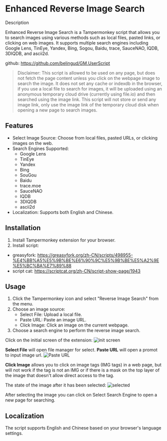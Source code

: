 # Enhanced Reverse Image Search

Description

Enhanced Reverse Image Search is a Tampermonkey script that allows you to search images using various methods such as local files, pasted links, or clicking on web images. It supports multiple search engines including Google Lens, TinEye, Yandex, Bing, Sogou, Baidu, trace, SauceNAO, IQDB, 3DIQDB, and ascii2d.

github: https://github.com/belingud/GM.UserScript

> Disclaimer: This script is allowed to be used on any page, but does not fetch the page content unless you click on the webpage image to search the image. It does not set any cache or indexdb in the browser, if you use a local file to search for images, it will be uploaded using an anonymous temporary cloud drive (currently using file.io) and then searched using the image link. This script will not store or send any image link, only use the image link of the temporary cloud disk when opening a new page to search images.

## Features

- Select Image Source: Choose from local files, pasted URLs, or clicking images on the web.
- Search Engines Supported:
  - Google Lens
  - TinEye
  - Yandex
  - Bing
  - SouGou
  - Baidu
  - trace.moe
  - SauceNAO
  - IQDB
  - 3DIQDB
  - ascii2d
- Localization: Supports both English and Chinese.

## Installation
1. Install Tampermonkey extension for your browser.
2. Install script:
  - greasyfork: https://greasyfork.org/zh-CN/scripts/498955-%E4%BB%A5%E5%9B%BE%E6%90%9C%E5%9B%BE%E5%A2%9E%E5%BC%BA%E7%89%88
  - script cat: https://scriptcat.org/zh-CN/script-show-page/1943 


## Usage

1. Click the Tampermonkey icon and select "Reverse Image Search" from the menu.
2. Choose an image source:
    - Select File: Upload a local file.
    - Paste URL: Paste an image URL.
    - Click Image: Click an image on the current webpage.
3. Choose a search engine to perform the reverse image search.

Click on the initial screen of the extension:
![init screen](https://gmuserscript.lte.ink/popup_en.png)

**Select File** will open file manager for select.
**Paste URL** will open a promot to input image url.
![Paste URL](https://gmuserscript.lte.ink/pasteimg_en.png)

**Click Image** allows you to click on image tags (IMG tags) in a web page, but will not work if the tag is not an IMG or if there is a mask on the top layer of the image that doesn't allow direct access to the tag.

The state of the image after it has been selected:
![selected](https://gmuserscript.lte.ink/selected_en.png)

After selecting the image you can click on Select Search Engine to open a new page for searching.


## Localization

The script supports English and Chinese based on your browser's language settings.